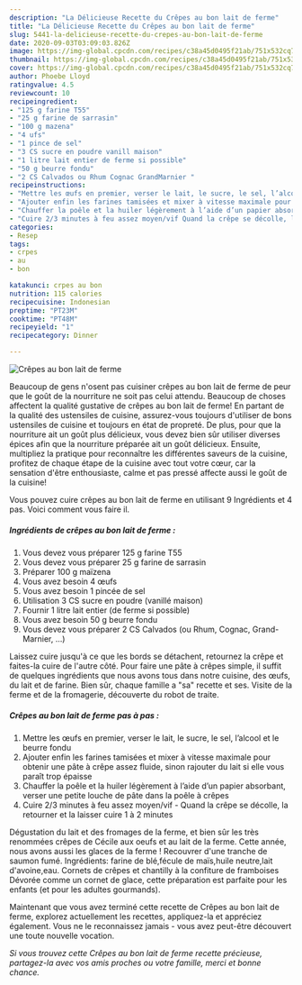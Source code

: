 ```yaml
---
description: "La Délicieuse Recette du Crêpes au bon lait de ferme"
title: "La Délicieuse Recette du Crêpes au bon lait de ferme"
slug: 5441-la-delicieuse-recette-du-crepes-au-bon-lait-de-ferme
date: 2020-09-03T03:09:03.826Z
image: https://img-global.cpcdn.com/recipes/c38a45d0495f21ab/751x532cq70/crepes-au-bon-lait-de-ferme-photo-principale-de-la-recette.jpg
thumbnail: https://img-global.cpcdn.com/recipes/c38a45d0495f21ab/751x532cq70/crepes-au-bon-lait-de-ferme-photo-principale-de-la-recette.jpg
cover: https://img-global.cpcdn.com/recipes/c38a45d0495f21ab/751x532cq70/crepes-au-bon-lait-de-ferme-photo-principale-de-la-recette.jpg
author: Phoebe Lloyd
ratingvalue: 4.5
reviewcount: 10
recipeingredient:
- "125 g farine T55"
- "25 g farine de sarrasin"
- "100 g mazena"
- "4 ufs"
- "1 pince de sel"
- "3 CS sucre en poudre vanill maison"
- "1 litre lait entier de ferme si possible"
- "50 g beurre fondu"
- "2 CS Calvados ou Rhum Cognac GrandMarnier "
recipeinstructions:
- "Mettre les œufs en premier, verser le lait, le sucre, le sel, l’alcool et le beurre fondu"
- "Ajouter enfin les farines tamisées et mixer à vitesse maximale pour obtenir une pâte à crêpe assez fluide, sinon rajouter du lait si elle vous paraît trop épaisse"
- "Chauffer la poêle et la huiler légèrement à l’aide d’un papier absorbant, verser une petite louche de pâte dans la poêle à crêpes"
- "Cuire 2/3 minutes à feu assez moyen/vif Quand la crêpe se décolle, la retourner et la laisser cuire 1 à 2 minutes"
categories:
- Resep
tags:
- crpes
- au
- bon

katakunci: crpes au bon 
nutrition: 115 calories
recipecuisine: Indonesian
preptime: "PT23M"
cooktime: "PT48M"
recipeyield: "1"
recipecategory: Dinner

---
```



![Crêpes au bon lait de ferme](https://img-global.cpcdn.com/recipes/c38a45d0495f21ab/751x532cq70/crepes-au-bon-lait-de-ferme-photo-principale-de-la-recette.jpg)

Beaucoup de gens n'osent pas cuisiner crêpes au bon lait de ferme de peur que le goût de la nourriture ne soit pas celui attendu. Beaucoup de choses affectent la qualité gustative de crêpes au bon lait de ferme! En partant de la qualité des ustensiles de cuisine, assurez-vous toujours d'utiliser de bons ustensiles de cuisine et toujours en état de propreté. De plus, pour que la nourriture ait un goût plus délicieux, vous devez bien sûr utiliser diverses épices afin que la nourriture préparée ait un goût délicieux. Ensuite, multipliez la pratique pour reconnaître les différentes saveurs de la cuisine, profitez de chaque étape de la cuisine avec tout votre cœur, car la sensation d'être enthousiaste, calme et pas pressé affecte aussi le goût de la cuisine!

<!--inarticleads1-->

Vous pouvez cuire crêpes au bon lait de ferme en utilisant 9 Ingrédients et 4 pas. Voici comment vous faire il.

##### Ingrédients de crêpes au bon lait de ferme :

1. Vous devez vous préparer 125 g farine T55
1. Vous devez vous préparer 25 g farine de sarrasin
1. Préparer 100 g maïzena
1. Vous avez besoin 4 œufs
1. Vous avez besoin 1 pincée de sel
1. Utilisation 3 CS sucre en poudre (vanillé maison)
1. Fournir 1 litre lait entier (de ferme si possible)
1. Vous avez besoin 50 g beurre fondu
1. Vous devez vous préparer 2 CS Calvados (ou Rhum, Cognac, Grand-Marnier, …)


Laissez cuire jusqu&#39;à ce que les bords se détachent, retournez la crêpe et faites-la cuire de l&#39;autre côté. Pour faire une pâte à crêpes simple, il suffit de quelques ingrédients que nous avons tous dans notre cuisine, des œufs, du lait et de farine. Bien sûr, chaque famille a &#34;sa&#34; recette et ses. Visite de la ferme et de la fromagerie, découverte du robot de traite. 

<!--inarticleads2-->

##### Crêpes au bon lait de ferme pas à pas :

1. Mettre les œufs en premier, verser le lait, le sucre, le sel, l’alcool et le beurre fondu
1. Ajouter enfin les farines tamisées et mixer à vitesse maximale pour obtenir une pâte à crêpe assez fluide, sinon rajouter du lait si elle vous paraît trop épaisse
1. Chauffer la poêle et la huiler légèrement à l’aide d’un papier absorbant, verser une petite louche de pâte dans la poêle à crêpes
1. Cuire 2/3 minutes à feu assez moyen/vif - Quand la crêpe se décolle, la retourner et la laisser cuire 1 à 2 minutes


Dégustation du lait et des fromages de la ferme, et bien sûr les très renommées crêpes de Cécile aux oeufs et au lait de la ferme. Cette année, nous avons aussi les glaces de la ferme ! Recouvrer d&#39;une tranche de saumon fumé. Ingrédients: farine de blé,fécule de maïs,huile neutre,lait d&#39;avoine,eau. Cornets de crêpes et chantilly à la confiture de framboises Dévorée comme un cornet de glace, cette préparation est parfaite pour les enfants (et pour les adultes gourmands). 

<!--inarticleads1-->

<p>
Maintenant que vous avez terminé cette recette de Crêpes au bon lait de ferme, explorez actuellement les recettes, appliquez-la et appréciez également. Vous ne le reconnaissez jamais - vous avez peut-être découvert une toute nouvelle vocation.
</p>

<p>
<i>Si vous trouvez cette Crêpes au bon lait de ferme recette précieuse, partagez-la avec vos amis proches ou votre famille, merci et bonne chance.</i>
</p>
